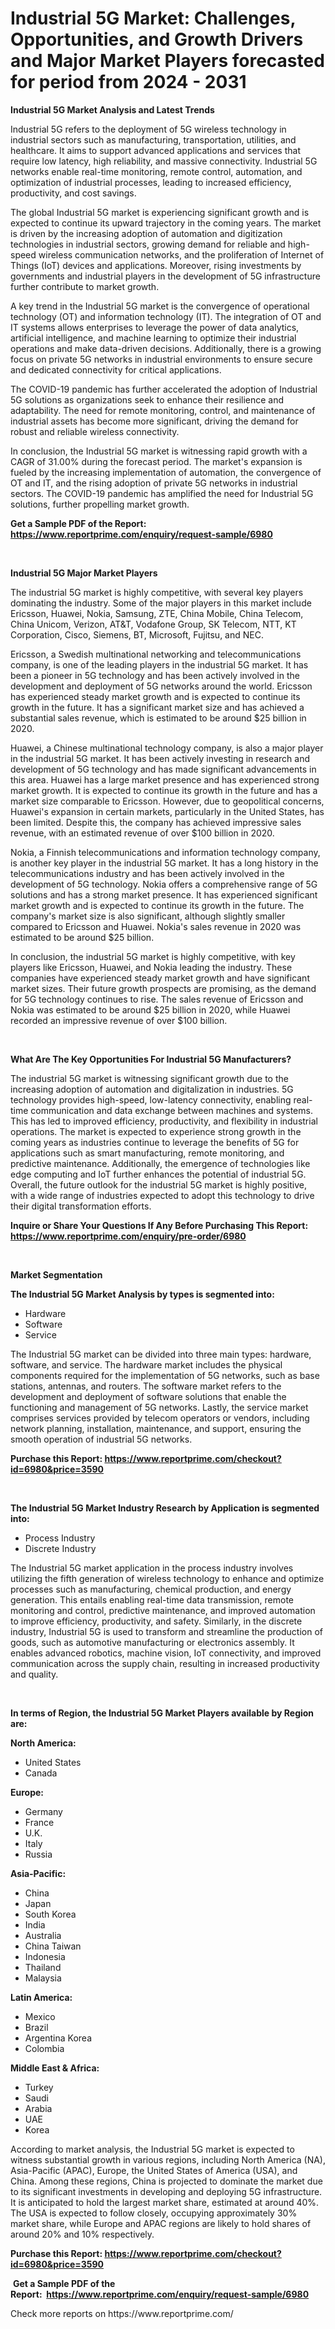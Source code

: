 <p><h1>Industrial 5G Market: Challenges, Opportunities, and Growth Drivers and Major Market Players forecasted for period from 2024 - 2031</h1></p><p><strong>Industrial 5G Market Analysis and Latest Trends</strong></p>
<p><p>Industrial 5G refers to the deployment of 5G wireless technology in industrial sectors such as manufacturing, transportation, utilities, and healthcare. It aims to support advanced applications and services that require low latency, high reliability, and massive connectivity. Industrial 5G networks enable real-time monitoring, remote control, automation, and optimization of industrial processes, leading to increased efficiency, productivity, and cost savings.</p><p>The global Industrial 5G market is experiencing significant growth and is expected to continue its upward trajectory in the coming years. The market is driven by the increasing adoption of automation and digitization technologies in industrial sectors, growing demand for reliable and high-speed wireless communication networks, and the proliferation of Internet of Things (IoT) devices and applications. Moreover, rising investments by governments and industrial players in the development of 5G infrastructure further contribute to market growth.</p><p>A key trend in the Industrial 5G market is the convergence of operational technology (OT) and information technology (IT). The integration of OT and IT systems allows enterprises to leverage the power of data analytics, artificial intelligence, and machine learning to optimize their industrial operations and make data-driven decisions. Additionally, there is a growing focus on private 5G networks in industrial environments to ensure secure and dedicated connectivity for critical applications.</p><p>The COVID-19 pandemic has further accelerated the adoption of Industrial 5G solutions as organizations seek to enhance their resilience and adaptability. The need for remote monitoring, control, and maintenance of industrial assets has become more significant, driving the demand for robust and reliable wireless connectivity.</p><p>In conclusion, the Industrial 5G market is witnessing rapid growth with a CAGR of 31.00% during the forecast period. The market's expansion is fueled by the increasing implementation of automation, the convergence of OT and IT, and the rising adoption of private 5G networks in industrial sectors. The COVID-19 pandemic has amplified the need for Industrial 5G solutions, further propelling market growth.</p></p>
<p><strong>Get a Sample PDF of the Report:&nbsp; <a href="https://www.reportprime.com/enquiry/request-sample/6980">https://www.reportprime.com/enquiry/request-sample/6980</a></strong></p>
<p>&nbsp;</p>
<p><strong>Industrial 5G Major Market Players</strong></p>
<p><p>The industrial 5G market is highly competitive, with several key players dominating the industry. Some of the major players in this market include Ericsson, Huawei, Nokia, Samsung, ZTE, China Mobile, China Telecom, China Unicom, Verizon, AT&T, Vodafone Group, SK Telecom, NTT, KT Corporation, Cisco, Siemens, BT, Microsoft, Fujitsu, and NEC.</p><p>Ericsson, a Swedish multinational networking and telecommunications company, is one of the leading players in the industrial 5G market. It has been a pioneer in 5G technology and has been actively involved in the development and deployment of 5G networks around the world. Ericsson has experienced steady market growth and is expected to continue its growth in the future. It has a significant market size and has achieved a substantial sales revenue, which is estimated to be around $25 billion in 2020.</p><p>Huawei, a Chinese multinational technology company, is also a major player in the industrial 5G market. It has been actively investing in research and development of 5G technology and has made significant advancements in this area. Huawei has a large market presence and has experienced strong market growth. It is expected to continue its growth in the future and has a market size comparable to Ericsson. However, due to geopolitical concerns, Huawei's expansion in certain markets, particularly in the United States, has been limited. Despite this, the company has achieved impressive sales revenue, with an estimated revenue of over $100 billion in 2020.</p><p>Nokia, a Finnish telecommunications and information technology company, is another key player in the industrial 5G market. It has a long history in the telecommunications industry and has been actively involved in the development of 5G technology. Nokia offers a comprehensive range of 5G solutions and has a strong market presence. It has experienced significant market growth and is expected to continue its growth in the future. The company's market size is also significant, although slightly smaller compared to Ericsson and Huawei. Nokia's sales revenue in 2020 was estimated to be around $25 billion.</p><p>In conclusion, the industrial 5G market is highly competitive, with key players like Ericsson, Huawei, and Nokia leading the industry. These companies have experienced steady market growth and have significant market sizes. Their future growth prospects are promising, as the demand for 5G technology continues to rise. The sales revenue of Ericsson and Nokia was estimated to be around $25 billion in 2020, while Huawei recorded an impressive revenue of over $100 billion.</p></p>
<p>&nbsp;</p>
<p><strong>What Are The Key Opportunities For Industrial 5G Manufacturers?</strong></p>
<p><p>The industrial 5G market is witnessing significant growth due to the increasing adoption of automation and digitalization in industries. 5G technology provides high-speed, low-latency connectivity, enabling real-time communication and data exchange between machines and systems. This has led to improved efficiency, productivity, and flexibility in industrial operations. The market is expected to experience strong growth in the coming years as industries continue to leverage the benefits of 5G for applications such as smart manufacturing, remote monitoring, and predictive maintenance. Additionally, the emergence of technologies like edge computing and IoT further enhances the potential of industrial 5G. Overall, the future outlook for the industrial 5G market is highly positive, with a wide range of industries expected to adopt this technology to drive their digital transformation efforts.</p></p>
<p><strong>Inquire or Share Your Questions If Any Before Purchasing This Report: <a href="https://www.reportprime.com/enquiry/pre-order/6980">https://www.reportprime.com/enquiry/pre-order/6980</a></strong></p>
<p>&nbsp;</p>
<p><strong>Market Segmentation</strong></p>
<p><strong>The Industrial 5G Market Analysis by types is segmented into:</strong></p>
<p><ul><li>Hardware</li><li>Software</li><li>Service</li></ul></p>
<p><p>The Industrial 5G market can be divided into three main types: hardware, software, and service. The hardware market includes the physical components required for the implementation of 5G networks, such as base stations, antennas, and routers. The software market refers to the development and deployment of software solutions that enable the functioning and management of 5G networks. Lastly, the service market comprises services provided by telecom operators or vendors, including network planning, installation, maintenance, and support, ensuring the smooth operation of industrial 5G networks.</p></p>
<p><strong>Purchase this Report:&nbsp;<a href="https://www.reportprime.com/checkout?id=6980&price=3590">https://www.reportprime.com/checkout?id=6980&price=3590</a></strong></p>
<p>&nbsp;</p>
<p><strong>The Industrial 5G Market Industry Research by Application is segmented into:</strong></p>
<p><ul><li>Process Industry</li><li>Discrete Industry</li></ul></p>
<p><p>The Industrial 5G market application in the process industry involves utilizing the fifth generation of wireless technology to enhance and optimize processes such as manufacturing, chemical production, and energy generation. This entails enabling real-time data transmission, remote monitoring and control, predictive maintenance, and improved automation to improve efficiency, productivity, and safety. Similarly, in the discrete industry, Industrial 5G is used to transform and streamline the production of goods, such as automotive manufacturing or electronics assembly. It enables advanced robotics, machine vision, IoT connectivity, and improved communication across the supply chain, resulting in increased productivity and quality.</p></p>
<p>&nbsp;</p>
<p><strong>In terms of Region, the Industrial 5G Market Players available by Region are:</strong></p>
<p>
    <p> <strong> North America: </strong>
        <ul>
            <li>United States</li>
            <li>Canada</li>
        </ul>
        </p> 
    <p> <strong> Europe: </strong>
        <ul>
            <li>Germany</li>
            <li>France</li>
            <li>U.K.</li>
            <li>Italy</li>
            <li>Russia</li>
        </ul>
        </p> 
    <p> <strong> Asia-Pacific: </strong>
        <ul>
            <li>China</li>
            <li>Japan</li>
            <li>South Korea</li>
            <li>India</li>
            <li>Australia</li>
            <li>China Taiwan</li>
            <li>Indonesia</li>
            <li>Thailand</li>
            <li>Malaysia</li>
        </ul>
        </p> 
    <p> <strong> Latin America: </strong>
        <ul>
            <li>Mexico</li>
            <li>Brazil</li>
            <li>Argentina Korea</li>
            <li>Colombia</li>
        </ul>
        </p> 
    <p> <strong> Middle East & Africa: </strong>
        <ul>
            <li>Turkey</li>
            <li>Saudi</li>
            <li>Arabia</li>
            <li>UAE</li>
            <li>Korea</li>
        </ul>
    </p>
    </p>
<p><p>According to market analysis, the Industrial 5G market is expected to witness substantial growth in various regions, including North America (NA), Asia-Pacific (APAC), Europe, the United States of America (USA), and China. Among these regions, China is projected to dominate the market due to its significant investments in developing and deploying 5G infrastructure. It is anticipated to hold the largest market share, estimated at around 40%. The USA is expected to follow closely, occupying approximately 30% market share, while Europe and APAC regions are likely to hold shares of around 20% and 10% respectively.</p></p>
<p><strong>Purchase this Report: <a href="https://www.reportprime.com/checkout?id=6980&price=3590">https://www.reportprime.com/checkout?id=6980&price=3590</a></strong></p>
<p>&nbsp;<strong>Get a Sample PDF of the Report:&nbsp;&nbsp;<a href="https://www.reportprime.com/enquiry/request-sample/6980">https://www.reportprime.com/enquiry/request-sample/6980</a></strong></p>
<p><strong></strong></p>
<p>Check more reports on https://www.reportprime.com/</p>